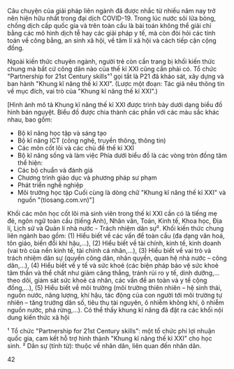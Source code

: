 Câu chuyện của giải pháp liên ngành đã được nhắc từ nhiều năm nay trở nên hiện hữu nhất trong đại dịch COVID-19. Trong lúc nước sôi lửa bỏng, chống dịch cấp quốc gia và trên toàn cầu là bài toán không thể giải chỉ bằng các mô hình dịch tễ hay các giải pháp y tế, mà còn đòi hỏi các tính toán về công bằng, an sinh xã hội, về tâm lí xã hội và cách tiếp cận cộng đồng.

Ngoài kiến thức chuyên ngành, người trẻ còn cần trang bị khối kiến thức chung mà bất cứ công dân nào của thế kỉ XXI cũng cần phải có. Tổ chức "Partnership for 21st Century skills"¹ gọi tắt là P21 đã khảo sát, xây dựng và ban hành "Khung kĩ năng thế kỉ XXI". (Lược một đoạn: Tác giả nêu thông tin về mục đích, vai trò của "Khung kĩ năng thế kỉ XXI".)

[Hình ảnh mô tả Khung kĩ năng thế kỉ XXI được trình bày dưới dạng biểu đồ hình bán nguyệt. Biểu đồ được chia thành các phần với các màu sắc khác nhau, bao gồm:
- Bộ kĩ năng học tập và sáng tạo
- Bộ kĩ năng ICT (công nghệ, truyền thông, thông tin)
- Các môn cốt lõi và các chủ đề thế kỉ XXI
- Bộ kĩ năng sống và làm việc
Phía dưới biểu đồ là các vòng tròn đồng tâm thể hiện:
- Các bộ chuẩn và đánh giá
- Chương trình giáo dục và phương pháp sư phạm
- Phát triển nghề nghiệp
- Môi trường học tập
Cuối cùng là dòng chữ "Khung kĩ năng thế kỉ XXI" và nguồn "(tiosang.com.vn)"]

Khối các môn học cốt lõi mà sinh viên trong thế kỉ XXI cần có là tiếng mẹ đẻ, ngôn ngữ toàn cầu (tiếng Anh), Nhân văn, Toán, Kinh tế, Khoa học, Địa lí, Lịch sử và Quản lí nhà nước - Trách nhiệm dân sự². Khối kiến thức chung liên ngành bao gồm: (1) Hiểu biết về các vấn đề toàn cầu (đa dạng văn hoá, tôn giáo, biến đổi khí hậu,...), (2) Hiểu biết về tài chính, kinh tế, kinh doanh (vai trò của nền kinh tế, tài chính cá nhân,...), (3) Hiểu biết về vai trò và trách nhiệm dân sự (quyền công dân, nhân quyền, quan hệ nhà nước – công dân,...), (4) Hiểu biết về y tế và sức khoẻ (các biện pháp bảo vệ sức khoẻ tâm thần và thể chất như giảm căng thẳng, tránh rủi ro y tế, dinh dưỡng,... theo dõi, giám sát sức khoẻ cá nhân, các vấn đề an toàn và y tế cộng đồng,...), (5) Hiểu biết về môi trường (môi trường thiên nhiên – hệ sinh thái, nguồn nước, năng lượng, khí hậu, tác động của con người tới môi trường tự nhiên – tăng trưởng dân số, tiêu thụ tài nguyên, ô nhiễm không khí, ô nhiễm nguồn nước, phá rừng,...). Có thể thấy khung kĩ năng đã đặt ra các khối nội dung kiến thức xã hội

¹ Tổ chức "Partnership for 21st Century skills": một tổ chức phi lợi nhuận quốc gia, cam kết hỗ trợ hình thành "Khung kĩ năng thế kỉ XXI" cho học sinh.
² Dân sự (tính từ): thuộc về nhân dân, liên quan đến nhân dân.

42